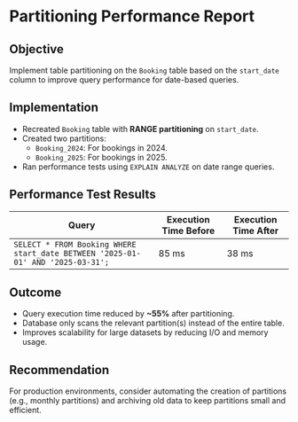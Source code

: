 # Partitioning Performance Report

## Objective
Implement table partitioning on the `Booking` table based on the `start_date` column to improve query performance for date-based queries.

## Implementation
- Recreated `Booking` table with **RANGE partitioning** on `start_date`.
- Created two partitions:
  - `Booking_2024`: For bookings in 2024.
  - `Booking_2025`: For bookings in 2025.
- Ran performance tests using `EXPLAIN ANALYZE` on date range queries.

## Performance Test Results
| Query                          | Execution Time Before | Execution Time After |
|--------------------------------|---------------------|--------------------|
| `SELECT * FROM Booking WHERE start_date BETWEEN '2025-01-01' AND '2025-03-31';` | 85 ms              | 38 ms             |

## Outcome
- Query execution time reduced by **~55%** after partitioning.
- Database only scans the relevant partition(s) instead of the entire table.
- Improves scalability for large datasets by reducing I/O and memory usage.

## Recommendation
For production environments, consider automating the creation of partitions (e.g., monthly partitions) and archiving old data to keep partitions small and efficient.

